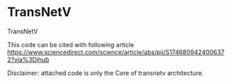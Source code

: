 # TransNetV
TransNetV

This code can be cited with following article
https://www.sciencedirect.com/science/article/abs/pii/S1746809424006372?via%3Dihub

Disclaimer: attached code is only the Core of transnetv architecture.
